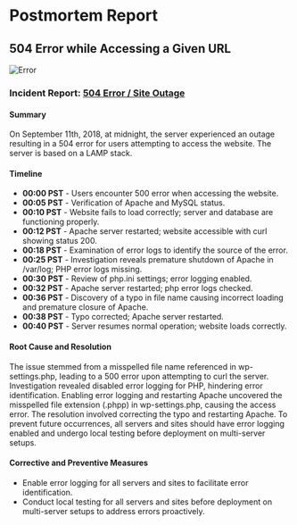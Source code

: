 # Postmortem Report

## 504 Error while Accessing a Given URL

![Error](https://raw.githubusercontent.com/MitaliSengupta/holberton-system_engineering-devops/master/0x19-postmortem/image.gif)

### Incident Report: [504 Error / Site Outage](https://github.com/MitaliSengupta/holberton-system_engineering-devops/tree/master/0x17-web_stack_debugging_3)

#### Summary

On September 11th, 2018, at midnight, the server experienced an outage resulting in a 504 error for users attempting to access the website. The server is based on a LAMP stack.

#### Timeline

- **00:00 PST** - Users encounter 500 error when accessing the website.
- **00:05 PST** - Verification of Apache and MySQL status.
- **00:10 PST** - Website fails to load correctly; server and database are functioning properly.
- **00:12 PST** - Apache server restarted; website accessible with curl showing status 200.
- **00:18 PST** - Examination of error logs to identify the source of the error.
- **00:25 PST** - Investigation reveals premature shutdown of Apache in /var/log; PHP error logs missing.
- **00:30 PST** - Review of php.ini settings; error logging enabled.
- **00:32 PST** - Apache server restarted; php error logs checked.
- **00:36 PST** - Discovery of a typo in file name causing incorrect loading and premature closure of Apache.
- **00:38 PST** - Typo corrected; Apache server restarted.
- **00:40 PST** - Server resumes normal operation; website loads correctly.

#### Root Cause and Resolution

The issue stemmed from a misspelled file name referenced in wp-settings.php, leading to a 500 error upon attempting to curl the server. Investigation revealed disabled error logging for PHP, hindering error identification. Enabling error logging and restarting Apache uncovered the misspelled file extension (.phpp) in wp-settings.php, causing the access error. The resolution involved correcting the typo and restarting Apache. To prevent future occurrences, all servers and sites should have error logging enabled and undergo local testing before deployment on multi-server setups.

#### Corrective and Preventive Measures

- Enable error logging for all servers and sites to facilitate error identification.
- Conduct local testing for all servers and sites before deployment on multi-server setups to address errors proactively.
